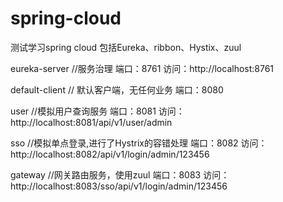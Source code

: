 # spring-cloud
测试学习spring cloud 包括Eureka、ribbon、Hystix、zuul

eureka-server  //服务治理
端口：8761
访问：http://localhost:8761

default-client // 默认客户端，无任何业务
端口：8080

user //模拟用户查询服务
端口：8081
访问：http://localhost:8081/api/v1/user/admin

sso //模拟单点登录,进行了Hystrix的容错处理
端口：8082
访问：http://localhost:8082/api/v1/login/admin/123456

gateway //网关路由服务，使用zuul
端口：8083
访问：http://localhost:8083/sso/api/v1/login/admin/123456
